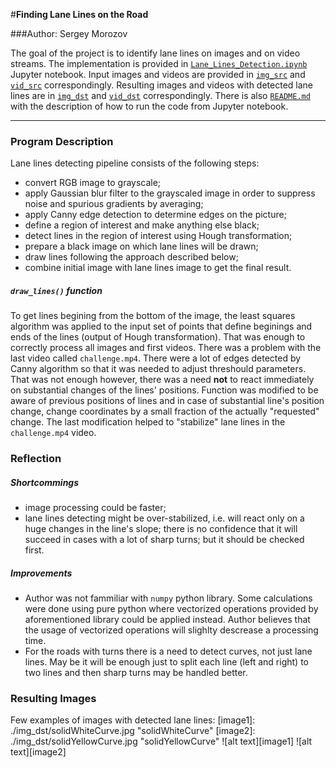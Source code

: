 #**Finding Lane Lines on the Road** 

###Author: Sergey Morozov

The goal of the project is to identify lane lines on images and on video streams. 
The implementation is provided in 
[`Lane_Lines_Detection.ipynb`](./Lane_Lines_Detection.ipynb) Jupyter notebook. 
Input images and videos are provided in [`img_src`](./img_src) and 
[`vid_src`](./vid_src) correspondingly. Resulting images and videos 
with detected lane lines are in [`img_dst`](./img_dst) and 
[`vid_dst`](./vid_dst) correspondingly. There is also [`README.md`](./README.md) 
with the description of how to run the code from Jupyter notebook.

---
### Program Description
Lane lines detecting pipeline consists of the following steps:
  - convert RGB image to grayscale;
  - apply Gaussian blur filter to the grayscaled image in order to suppress 
    noise and spurious gradients by averaging;
  - apply Canny edge detection to determine edges on the picture;
  - define a region of interest and make anything else black;
  - detect lines in the region of interest using Hough transformation;
  - prepare a black image on which lane lines will be drawn;
  - draw lines following the approach described below;
  - combine initial image with lane lines image to get the final result.

##### `draw_lines()` function
To get lines begining from the bottom of the image, the least squares 
algorithm was applied to the input set of points that define beginings and ends
of the lines (output of Hough transformation).
That was enough to correctly process all images and first videos. There was a
problem with the last video called `challenge.mp4`. There were a lot of edges 
detected by Canny algorithm so that it was needed to adjust threshould parameters.
That was not enough however, there was a need **not** to react 
immediately on substantial changes of the lines' positions. Function was modified 
to be aware of previous positions of lines and in case of substantial line's 
position change, change coordinates by a small fraction of the actually 
"requested" change. The last modification helped to "stabilize" lane lines 
in the `challenge.mp4` video.

### Reflection
##### Shortcommings
  - image processing could be faster;
  - lane lines detecting might be over-stabilized, i.e. will react only on a huge
    changes in the line's slope; there is no confidence that it will succeed
    in cases with a lot of sharp turns; but it should be checked first.

##### Improvements
  - Author was not fammiliar with `numpy` python library.
    Some calculations were done using pure python where vectorized operations 
    provided by aforementioned library could be applied instead. 
    Author believes that the usage of vectorized operations will slighlty 
    descrease a processing time.
  - For the roads with turns there is a need to detect curves, not just 
    lane lines. May be it will be enough just to split each line (left and right) to 
    two lines and then sharp turns may be handled better.
    
### Resulting Images
Few examples of images with detected lane lines:
[image1]: ./img_dst/solidWhiteCurve.jpg "solidWhiteCurve"
[image2]: ./img_dst/solidYellowCurve.jpg "solidYellowCurve"
![alt text][image1]
![alt text][image2]
